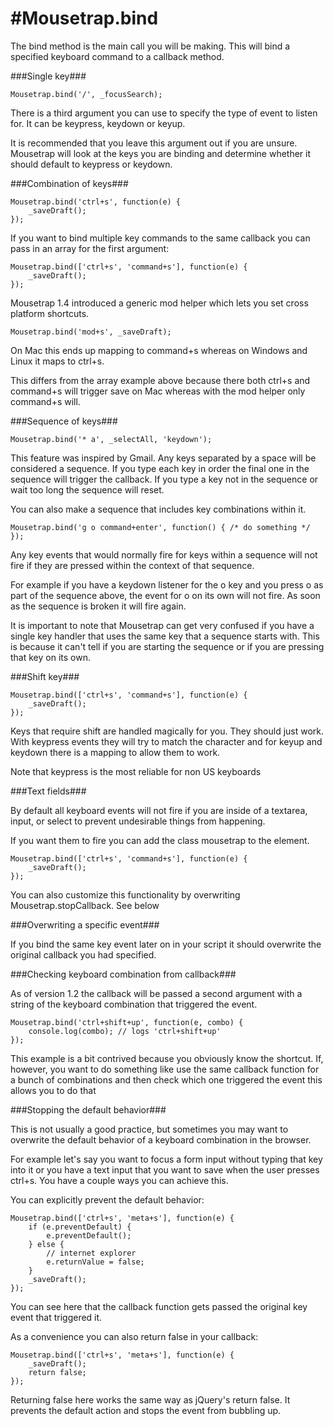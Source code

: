 #Mousetrap.bind
=================

The bind method is the main call you will be making. This will bind a specified keyboard command to a callback method.

###Single key###

```
Mousetrap.bind('/', _focusSearch);
```
There is a third argument you can use to specify the type of event to listen for. It can be keypress, keydown or keyup.

It is recommended that you leave this argument out if you are unsure. Mousetrap will look at the keys you are binding and determine whether it should default to keypress or keydown.

###Combination of keys###
```
Mousetrap.bind('ctrl+s', function(e) {
    _saveDraft();
});
```
If you want to bind multiple key commands to the same callback you can pass in an array for the first argument:
```
Mousetrap.bind(['ctrl+s', 'command+s'], function(e) {
    _saveDraft();
});
```
Mousetrap 1.4 introduced a generic mod helper which lets you set cross platform shortcuts.
```
Mousetrap.bind('mod+s', _saveDraft);
```
On Mac this ends up mapping to command+s whereas on Windows and Linux it maps to ctrl+s.

This differs from the array example above because there both ctrl+s and command+s will trigger save on Mac whereas with the mod helper only command+s will.

###Sequence of keys###
```
Mousetrap.bind('* a', _selectAll, 'keydown');
```
This feature was inspired by Gmail. Any keys separated by a space will be considered a sequence. If you type each key in order the final one in the sequence will trigger the callback. If you type a key not in the sequence or wait too long the sequence will reset.

You can also make a sequence that includes key combinations within it.
```
Mousetrap.bind('g o command+enter', function() { /* do something */ });
```
Any key events that would normally fire for keys within a sequence will not fire if they are pressed within the context of that sequence.

For example if you have a keydown listener for the o key and you press o as part of the sequence above, the event for o on its own will not fire. As soon as the sequence is broken it will fire again.

It is important to note that Mousetrap can get very confused if you have a single key handler that uses the same key that a sequence starts with. This is because it can't tell if you are starting the sequence or if you are pressing that key on its own.

###Shift key###
```
Mousetrap.bind(['ctrl+s', 'command+s'], function(e) {
    _saveDraft();
});
```
Keys that require shift are handled magically for you. They should just work. With keypress events they will try to match the character and for keyup and keydown there is a mapping to allow them to work.

Note that keypress is the most reliable for non US keyboards

###Text fields###

By default all keyboard events will not fire if you are inside of a textarea, input, or select to prevent undesirable things from happening.

If you want them to fire you can add the class mousetrap to the element.
```
Mousetrap.bind(['ctrl+s', 'command+s'], function(e) {
    _saveDraft();
});
```
You can also customize this functionality by overwriting Mousetrap.stopCallback. See below

###Overwriting a specific event###

If you bind the same key event later on in your script it should overwrite the original callback you had specified.

###Checking keyboard combination from callback###

As of version 1.2 the callback will be passed a second argument with a string of the keyboard combination that triggered the event.
```
Mousetrap.bind('ctrl+shift+up', function(e, combo) {
    console.log(combo); // logs 'ctrl+shift+up'
});
```
This example is a bit contrived because you obviously know the shortcut. If, however, you want to do something like use the same callback function for a bunch of combinations and then check which one triggered the event this allows you to do that

###Stopping the default behavior###

This is not usually a good practice, but sometimes you may want to overwrite the default behavior of a keyboard combination in the browser.

For example let's say you want to focus a form input without typing that key into it or you have a text input that you want to save when the user presses ctrl+s. You have a couple ways you can achieve this.

You can explicitly prevent the default behavior:
```
Mousetrap.bind(['ctrl+s', 'meta+s'], function(e) {
    if (e.preventDefault) {
        e.preventDefault();
    } else {
        // internet explorer
        e.returnValue = false;
    }
    _saveDraft();
});
```
You can see here that the callback function gets passed the original key event that triggered it.

As a convenience you can also return false in your callback:
```
Mousetrap.bind(['ctrl+s', 'meta+s'], function(e) {
    _saveDraft();
    return false;
});
```
Returning false here works the same way as jQuery's return false. It prevents the default action and stops the event from bubbling up.
